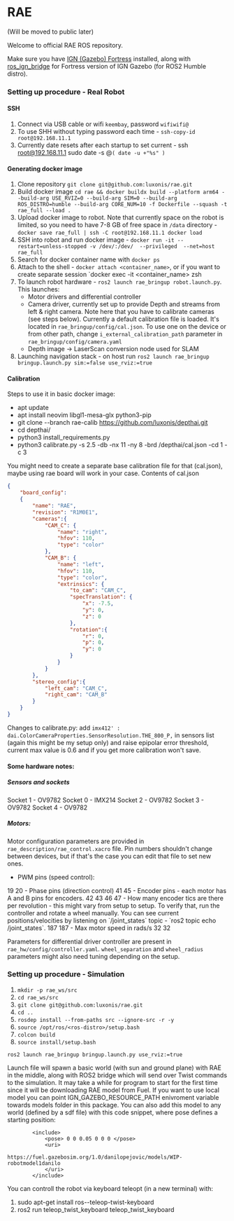 # RAE
(Will be moved to public later)

Welcome to official RAE ROS repository.

Make sure you have [IGN (Gazebo) Fortress](https://gazebosim.org/docs/fortress/install) installed, along with [ros_ign_bridge](https://github.com/gazebosim/ros_gz/tree/ros2#from-source) for Fortress version of IGN Gazebo (for ROS2 Humble distro). 


### Setting up procedure - Real Robot
#### SSH

1. Connect via USB cable or wifi `keembay`, password `wifiwifi@`
2. To use SHH without typing password each time - `ssh-copy-id root@192.168.11.1`
3. Currently date resets after each startup to set current - ssh root@192.168.11.1 sudo date -s @`( date -u +"%s" )`

#### Generating docker image
1. Clone repository `git clone git@github.com:luxonis/rae.git`
2. Build docker image `cd rae && docker buildx build --platform arm64 --build-arg USE_RVIZ=0 --build-arg SIM=0 --build-arg ROS_DISTRO=humble --build-arg CORE_NUM=10 -f Dockerfile --squash -t rae_full --load .
`
3. Upload docker image to robot. Note that currently space on the robot is limited, so you need to have 7-8 GB of free space in `/data` directory - `docker save rae_full | ssh -C root@192.168.11.1 docker load`
4. SSH into robot and run docker image - `docker run -it --restart=unless-stopped -v /dev/:/dev/  --privileged  --net=host rae_full`
5. Search for docker container name with `docker ps`
6. Attach to the shell - `docker attach <container_name>`, or if you want to create separate session `docker exec -it <container_name> zsh
6. To launch robot hardware - `ros2 launch rae_bringup robot.launch.py`. This launches:
   - Motor drivers and differential controller
   - Camera driver, currently set up to provide Depth and streams from left & right camera. Note here that you have to calibrate cameras (see steps below). Currently a default calibration file is loaded. It's located in `rae_bringup/config/cal.json`. To use one on the device or from other path, change `i_external_calibration_path` parameter in  `rae_bringup/config/camera.yaml`
   - Depth image -> LaserScan conversion node used for SLAM
7. Launching navigation stack - on host run `ros2 launch rae_bringup bringup.launch.py sim:=false use_rviz:=true`

#### Calibration
Steps to use it in basic docker image:

- apt update
- apt install neovim libgl1-mesa-glx python3-pip
- git clone --branch rae-calib https://github.com/luxonis/depthai.git
- cd depthai/
- python3 install_requirements.py 
-  python3 calibrate.py -s 2.5 -db -nx 11 -ny 8 -brd /depthai/cal.json -cd 1 -c 3

You might need to create a separate base calibration file for that (cal.json), maybe using rae board will work in your case.
Contents of cal.json
``` json
{
    "board_config":
    {
        "name": "RAE",
        "revision": "R1M0E1",
        "cameras":{
            "CAM_C": {
                "name": "right",
                "hfov": 110,
                "type": "color"
            },
            "CAM_B": {
                "name": "left",
                "hfov": 110,
                "type": "color",
                "extrinsics": {
                    "to_cam": "CAM_C",
                    "specTranslation": {
                        "x": -7.5,
                        "y": 0,
                        "z": 0
                    },
                    "rotation":{
                        "r": 0,
                        "p": 0,
                        "y": 0
                    }
                }
            }
        },
        "stereo_config":{
            "left_cam": "CAM_C",
            "right_cam": "CAM_B"
        }
    }
}
```
Changes to calibrate.py:
add
`imx412' : dai.ColorCameraProperties.SensorResolution.THE_800_P,`
in sensors list (again this might be my setup only)
and raise epipolar error threshold, current max value is 0.6 and if you get more calibration won't save.


#### Some hardware notes:

##### Sensors and sockets
Socket 1 - OV9782
Socket 0 - IMX214
Socket 2 - OV9782
Socket 3 - OV9782
Socket 4 - OV9782

##### Motors:
Motor configuration parameters are provided in `rae_description/rae_control.xacro` file.
Pin numbers shouldn't change between devices, but if that's the case you can edit that file to set new ones.
- PWM pins (speed control):
<param name="pwmL">19</param>
<param name="pwmR">20</param>
- Phase pins (direction control)
<param name="phL">41</param>
<param name="phR">45</param>
- Encoder pins - each motor has A and B pins for encoders.
<param name="enLA">42</param>
<param name="enLB">43</param>
<param name="enRA">46</param>
<param name="enRB">47</param>
- How many encoder tics are there per revolution - this might vary from setup to setup. To verify that, run the controller and rotate a wheel manually. You can see current positions/velocities by listening on `/joint_states` topic - `ros2 topic echo /joint_states`.
<param name="encTicsPerRevL">187</param>
<param name="encTicsPerRevR">187</param>
- Max motor speed in rads/s
<param name="maxVelL">32</param>
<param name="maxVelR">32</param>

Parameters for differential driver controller are present in `rae_hw/config/controller.yaml`. `wheel_separation` and `wheel_radius` parameters might also need tuning depending on the setup.

### Setting up procedure - Simulation


1. `mkdir -p rae_ws/src`
2. `cd rae_ws/src`
3. `git clone git@github.com:luxonis/rae.git` 
4. `cd ..`
5. `rosdep install --from-paths src --ignore-src -r -y`
6. `source /opt/ros/<ros-distro>/setup.bash`
7. `colcon build` 
8. `source install/setup.bash`


```
ros2 launch rae_bringup bringup.launch.py use_rviz:=true
```
Launch file will spawn a basic world (with sun and ground plane) with RAE in the middle, along with ROS2 bridge which will send over Twist commands to the simulation. It may take a while for program to start for the first time since it will be downloading RAE model from Fuel. If you want to use local model you can point IGN_GAZEBO_RESOURCE_PATH enivroment variable towards models folder in this package. You can also add this model to any world (defined by a sdf file) with this code snippet, where pose defines a starting position:

```
        <include>
            <pose> 0 0 0.05 0 0 0 </pose>
            <uri>
                https://fuel.gazebosim.org/1.0/danilopejovic/models/WIP-robotmodel1danilo
            </uri>
        </include>
```


You can controll the robot via keyboard teleopt (in a new terminal) with:
1. sudo apt-get install ros-<ros-distro>-teleop-twist-keyboard
2. ros2 run  teleop_twist_keyboard teleop_twist_keyboard
